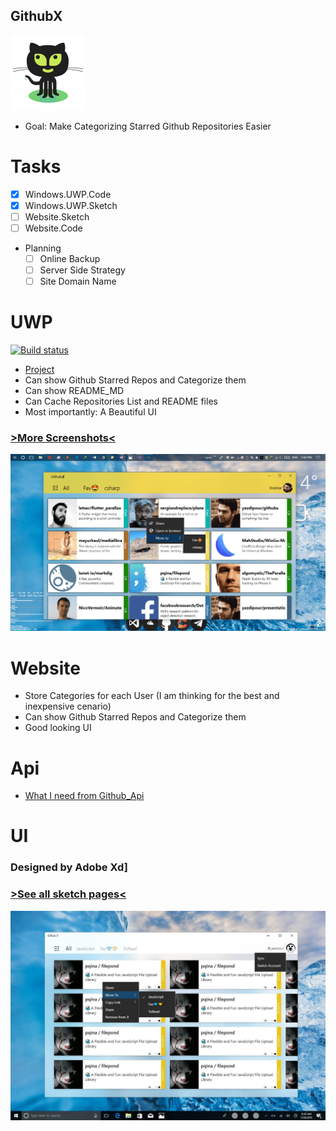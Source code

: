 ## GithubX

![GithubX](/Icon/Octocat.png)

* Goal: Make Categorizing Starred Github Repositories Easier

# Tasks

- [x] Windows.UWP.Code
- [x] Windows.UWP.Sketch
- [ ] Website.Sketch
- [ ] Website.Code

* Planning
    - [ ] Online Backup 
    - [ ] Server Side Strategy
    - [ ] Site Domain Name

# UWP

[![Build status](https://build.appcenter.ms/v0.1/apps/dd05cbde-11b6-45db-8d2f-f65b1791e4a1/branches/master/badge)](https://appcenter.ms)
* [Project](/GithubX.UWP/readme.md)
* Can show Github Starred Repos and Categorize them
* Can show README_MD 
* Can Cache Repositories List and README files
* Most importantly: A Beautiful UI 

### [>More Screenshots<](/Screenshots.UWP/)
![Sketch](/Screenshots.UWP/MainPage.png)

# Website

* Store Categories for each User (I am thinking for the best and inexpensive cenario)
* Can show Github Starred Repos and Categorize them
* Good looking UI

# Api

* [What I need from Github_Api](/Api/readme.md)

# UI

### Designed by Adobe Xd]

### [>See all sketch pages<](/UI.UWP/)

![Sketch](/UI.UWP/ContenxMenu.jpg)
